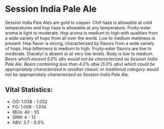 # Session India Pale Ale

Session India Pale Ales are gold to copper. Chill haze is allowable at cold temperatures and hop haze is allowable at any temperature. Fruity-ester aroma is light to moderate. Hop aroma is medium to high with qualities from a wide variety of hops from all over the world. Low to medium maltiness is present. Hop flavor is strong, characterized by flavors from a wide variety of hops. Hop bitterness is medium to high. Fruity-ester flavors are low to moderate. Diacetyl is absent or at very low levels. Body is low to medium. _Beers which exceed 5.0% abv would not be characterized as Session India Pale Ale. Beers containing less than 4.0% abw (5.0% abv) which could be appropriately characterized in another classic or traditional category would not be appropriately characterized as Session India Pale Ale._

## Vital Statistics:

- OG: 1.038 - 1.052
- FG: 1.008 - 1.014
- IBUs: 40 - 55
- SRM: 4 - 12
- ABV: 3.7 - 5.0% 